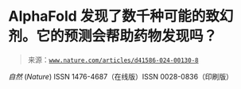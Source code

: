 <!--yml

category: 未分类

date: 2024-05-27 14:56:47

-->

# AlphaFold 发现了数千种可能的致幻剂。它的预测会帮助药物发现吗？

> 来源：[`www.nature.com/articles/d41586-024-00130-8`](https://www.nature.com/articles/d41586-024-00130-8)

*自然* (*Nature*) ISSN 1476-4687（在线版）ISSN 0028-0836（印刷版）
